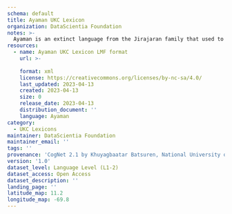 ```yaml
---
schema: default
title: Ayaman UKC Lexicon
organization: DataScientia Foundation
notes: >-
  Ayaman is an extinct language from the Jirajaran family that used to be spoken in South America. The UKC Lexicon of Ayaman is represented as a lexico-semantic network. It consists of words, word senses, synsets, as well as sense-level and synset-level relationships
resources:
  - name: Ayaman UKC Lexicon LMF format
    url: >-
      
    format: xml
    license: https://creativecommons.org/licenses/by-nc-sa/4.0/
    last_updated: 2023-04-13
    created: 2023-04-13
    size: 0
    release_date: 2023-04-13
    distribution_document: ''
    language: Ayaman
category:
  - UKC Lexicons
maintainer: DataScientia Foundation
maintainer_email: ''
tags: ''
provenance: 'CogNet 2.1 by Khuyagbaatar Batsuren, National University of Mongolia (http://cognet.ukc.disi.unitn.it); Native Languages of the Americas 2021.11. by Laura Redish and Orrin Lewis (http://www.native-languages.org); Princeton WordNet 2.1 by Princeton University (https://wordnet.princeton.edu)'
version: '1.0'
dataset_level: Language Level (L1-2)
dataset_access: Open Access
dataset_description: ''
landing_page: ''
latitude_map: 11.2
longitude_map: -69.8
---
```

